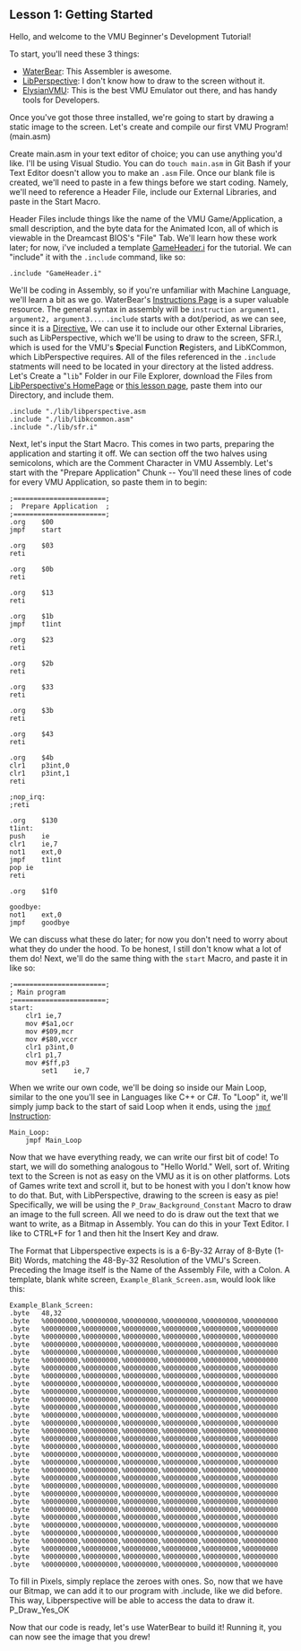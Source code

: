## Lesson 1: Getting Started

Hello, and welcome to the VMU Beginner's Development Tutorial!

To start, you'll need these 3 things:

- [WaterBear](https://wtetzner.github.io/waterbear/): 	This Assembler is awesome.
- [LibPerspective](https://slum.online/dreamcast/):	I don't know how to draw to the screen without it.
- [ElysianVMU](http://evmu.elysianshadows.com/): This is the best VMU Emulator out there, and has handy tools for Developers.

Once you've got those three installed, we're going to start by drawing a static image to the screen. Let's create and compile our first VMU Program!
(main.asm)

Create main.asm in your text editor of choice; you can use anything you'd like. I'll be using Visual Studio. You can do `touch main.asm` in Git Bash if your Text Editor doesn't allow you to make an `.asm` File. Once our blank file is created, we'll need to paste in a few things before we start coding. Namely, we'll need to reference a Header File, include our External Libraries, and paste in the Start Macro. 

Header Files include things like the name of the VMU Game/Application, a small description, and the byte data for the Animated Icon, all of which is viewable in the Dreamcast BIOS's "File" Tab. We'll learn how these work later; for now, i've included a template [GameHeader.i](https://github.com/Candle-Electric/VMU_Development_Beginners-Tutorial/blob/main/Lesson_1/GameHeader.i) for the tutorial. We can "include" it with the `.include` command, like so:

	.include "GameHeader.i"

 We'll be coding in Assembly, so if you're unfamiliar with Machine Language, we'll learn a bit as we go. WaterBear's [Instructions Page](https://wtetzner.github.io/waterbear/instructions.html) is a super valuable resource. The general syntax in assembly will be `instruction argument1, argument2, argument3...`. `.include` starts with a dot/period, as we can see, since it is a [Directive.](https://wtetzner.github.io/waterbear/directives.html#include) We can use it to include our other External Libraries, such as LibPerspective, which we'll be using to draw to the screen, SFR.I, which is used for the VMU's **S**pecial **F**unction **R**egisters, and LibKCommon, which LibPerspective requires. All of the files referenced in the `.include` statments will need to be located in your directory at the listed address. Let's Create a "`lib`" Folder in our File Explorer, download the Files from [LibPerspective's HomePage](https://slum.online/dreamcast/) or [this lesson page](https://github.com/Candle-Electric/VMU_Development_Beginners-Tutorial/blob/main/Lesson_1/lib/), paste them into our Directory, and include them.

 	.include "./lib/libperspective.asm 
  	.include "./lib/libkcommon.asm"
   	.include "./lib/sfr.i"

Next, let's input the Start Macro. This comes in two parts, preparing the application and starting it off. We can section off the two halves using semicolons, which are the Comment Character in VMU Assembly. Let's start with the "Prepare Application" Chunk -- You'll need these lines of code for every VMU Application, so paste them in to begin:

  	;=======================;
	;  Prepare Application	;
	;=======================;
  	.org	$00
	jmpf	start

	.org	$03
	reti	

	.org	$0b
	reti	
	
	.org	$13
	reti	

	.org	$1b
	jmpf	t1int
	
	.org	$23
	reti	

	.org	$2b
	reti	
	
	.org	$33
	reti	

	.org	$3b
	reti	

	.org	$43
	reti	

	.org	$4b
	clr1	p3int,0
	clr1	p3int,1
	reti

	;nop_irq:
	;reti

	.org	$130	
	t1int:
	push	ie
	clr1	ie,7
	not1	ext,0
	jmpf	t1int
	pop	ie
	reti

	.org	$1f0

	goodbye:	
	not1	ext,0
	jmpf	goodbye


We can discuss what these do later; for now you don't need to worry about what they do under the hood. To be honest, I still don't know what a lot of them do! Next, we'll do the same thing with the `start` Macro, and paste it in like so:

	;=======================;
	; Main program
	;=======================;
	start:
		clr1 ie,7
		mov #$a1,ocr
		mov #$09,mcr
		mov #$80,vccr
		clr1 p3int,0
		clr1 p1,7
		mov #$ff,p3
    		set1    ie,7

When we write our own code, we'll be doing so inside our Main Loop, similar to the one you'll see in Languages like C++ or C#. To "Loop" it, we'll simply jump back to the start of said Loop when it ends, using the [`jmpf` Instruction](https://wtetzner.github.io/waterbear/instructions.html#jmpf):

	Main_Loop:
		jmpf Main_Loop

Now that we have everything ready, we can write our first bit of code! To start, we will do something analogous to "Hello World." Well, sort of. Writing text to the Screen is not as easy on the VMU as it is on other platforms. Lots of Games write text and scroll it, but to be honest with you I don't know how to do that. But, with LibPerspective, drawing to the screen is easy as pie! Specifically, we will be using the `P_Draw_Background_Constant` Macro to draw an image to the full screen. All we need to do is draw out the text that we want to write, as a Bitmap in Assembly. You can do this in your Text Editor. I like to CTRL+F for 1 and then hit the Insert Key and draw. 

The Format that Libperspective expects is is a 6-By-32 Array of 8-Byte (1-Bit) Words, matching the 48-By-32 Resolution of the VMU's Screen. Preceding the Image itself is the Name of the Assembly File, with a Colon. A template, blank white screen, `Example_Blank_Screen.asm`, would look like this:

	Example_Blank_Screen:
	.byte	48,32
	.byte	%00000000,%00000000,%00000000,%00000000,%00000000,%00000000
	.byte	%00000000,%00000000,%00000000,%00000000,%00000000,%00000000
	.byte	%00000000,%00000000,%00000000,%00000000,%00000000,%00000000
	.byte	%00000000,%00000000,%00000000,%00000000,%00000000,%00000000
	.byte	%00000000,%00000000,%00000000,%00000000,%00000000,%00000000
	.byte	%00000000,%00000000,%00000000,%00000000,%00000000,%00000000
	.byte	%00000000,%00000000,%00000000,%00000000,%00000000,%00000000
	.byte	%00000000,%00000000,%00000000,%00000000,%00000000,%00000000
	.byte	%00000000,%00000000,%00000000,%00000000,%00000000,%00000000
	.byte	%00000000,%00000000,%00000000,%00000000,%00000000,%00000000
	.byte	%00000000,%00000000,%00000000,%00000000,%00000000,%00000000
	.byte	%00000000,%00000000,%00000000,%00000000,%00000000,%00000000
	.byte	%00000000,%00000000,%00000000,%00000000,%00000000,%00000000
	.byte	%00000000,%00000000,%00000000,%00000000,%00000000,%00000000
	.byte	%00000000,%00000000,%00000000,%00000000,%00000000,%00000000
	.byte	%00000000,%00000000,%00000000,%00000000,%00000000,%00000000
	.byte	%00000000,%00000000,%00000000,%00000000,%00000000,%00000000
	.byte	%00000000,%00000000,%00000000,%00000000,%00000000,%00000000
	.byte	%00000000,%00000000,%00000000,%00000000,%00000000,%00000000
	.byte	%00000000,%00000000,%00000000,%00000000,%00000000,%00000000
	.byte	%00000000,%00000000,%00000000,%00000000,%00000000,%00000000
	.byte	%00000000,%00000000,%00000000,%00000000,%00000000,%00000000
	.byte	%00000000,%00000000,%00000000,%00000000,%00000000,%00000000
	.byte	%00000000,%00000000,%00000000,%00000000,%00000000,%00000000
	.byte	%00000000,%00000000,%00000000,%00000000,%00000000,%00000000
	.byte	%00000000,%00000000,%00000000,%00000000,%00000000,%00000000
	.byte	%00000000,%00000000,%00000000,%00000000,%00000000,%00000000
	.byte	%00000000,%00000000,%00000000,%00000000,%00000000,%00000000
	.byte	%00000000,%00000000,%00000000,%00000000,%00000000,%00000000
	.byte	%00000000,%00000000,%00000000,%00000000,%00000000,%00000000
	.byte	%00000000,%00000000,%00000000,%00000000,%00000000,%00000000
	.byte	%00000000,%00000000,%00000000,%00000000,%00000000,%00000000

To fill in Pixels, simply replace the zeroes with ones. So, now that we have our Bitmap, we can add it to our program with .include, like we did before. This way, Libperspective will be able to access the data to draw it. P_Draw_Yes_OK

Now that our code is ready, let's use WaterBear to build it! Running it, you can now see the image that you drew!
